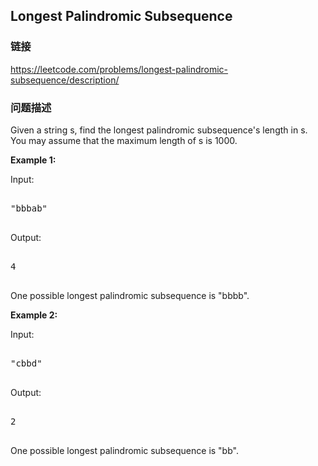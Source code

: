 ## Longest Palindromic Subsequence  
### 链接  
https://leetcode.com/problems/longest-palindromic-subsequence/description/  
### 问题描述

Given a string s, find the longest palindromic subsequence's length in s. You may assume that the maximum length of s is 1000.


**Example 1:**<br>
Input: 
<pre>
"bbbab"
</pre>
Output: 
<pre>
4
</pre>
One possible longest palindromic subsequence is "bbbb".


**Example 2:**<br>
Input:
<pre>
"cbbd"
</pre>
Output:
<pre>
2
</pre>
One possible longest palindromic subsequence is "bb".

